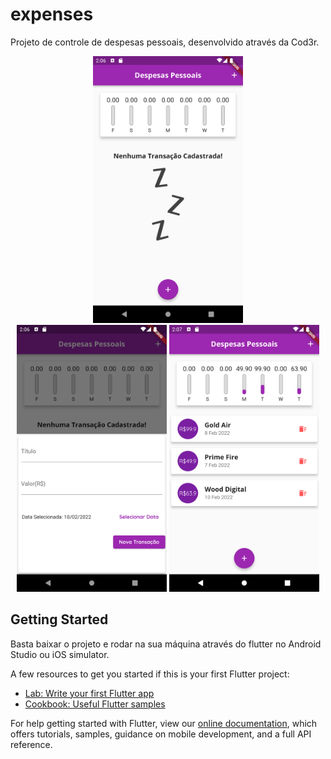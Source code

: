 # expenses

Projeto de controle de despesas pessoais, desenvolvido através da Cod3r.
<p align="center">
  <img width="240" height="427" src="https://github.com/vinicius4006/curso_flutter_expenses/blob/master/assets/images/inicial.png">
  <br />
  <img width="240" height="427" src="https://github.com/vinicius4006/curso_flutter_expenses/blob/master/assets/images/form.png">
  <img width="240" height="427" src="https://github.com/vinicius4006/curso_flutter_expenses/blob/master/assets/images/result.png">
</p>


## Getting Started

Basta baixar o projeto e rodar na sua máquina através do flutter no Android Studio ou iOS simulator.

A few resources to get you started if this is your first Flutter project:

- [Lab: Write your first Flutter app](https://flutter.dev/docs/get-started/codelab)
- [Cookbook: Useful Flutter samples](https://flutter.dev/docs/cookbook)

For help getting started with Flutter, view our
[online documentation](https://flutter.dev/docs), which offers tutorials,
samples, guidance on mobile development, and a full API reference.
